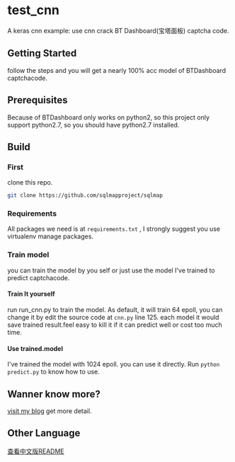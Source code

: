 # test_cnn
A keras cnn example: use cnn crack BT Dashboard(宝塔面板) captcha code.

## Getting Started
follow the steps and you will get a nearly 100% acc model of BTDashboard captchacode.
## Prerequisites
Because of BTDashboard only works on python2, so this project only support python2.7, so you should have python2.7 installed.

## Build 
### First
clone this repo.
```bash
git clone https://github.com/sqlmapproject/sqlmap
```
### Requirements
All packages we need is at `requirements.txt` , I strongly suggest you use virtualenv manage packages.

### Train model
you can train the model by you self or just use the model I've trained to predict captchacode.

#### Train It yourself
run run_cnn.py to train the model. As default, it will train 64 epoll, you can change it by edit the source code at `cnn.py`  line 125. each model it would save trained result.feel easy to kill it if it can predict well or cost too much time.
  
#### Use trained.model
I've trained the model with 1024 epoll. you can use it directly. Run `python predict.py` to know how to use.

## Wanner know more?
[visit my blog](https://blog.fht.im/15220580960875.html) get more detail.

## Other Language
[查看中文版README](https://github.com/fiht/test_cnn/blob/master/README.md)